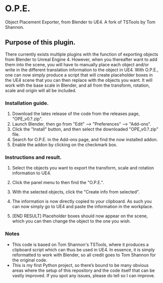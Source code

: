 # O.P.E.
Object Placement Exporter, from Blender to UE4. A fork of TSTools by Tom Shannon.

## Purpose of this plugin.
There currently exists multiple plugins with the function of exporting objects from Blender to Unreal Engine 4. However, when you thereafter want to add them into the scene, you will have to manually place each object and/or write in the different translation information to the object in UE4. With O.P.E., one can now simply produce a script that will create placeholder boxes in the UE4 scene that you can then replace with the objects you want. It will work with the base scale in Blender, and all from the transform, rotation, scale and origin will all be included.

### Installation guide.
1) Download the lates release of the code from the releases page, "OPE_v0.?.zip".
2) Launch Blender, then go from "Edit" ––> "Preferences" ––> "Add-ons".
3) Click the "Install" button, and then select the downloaded "OPE_v0.?.zip" file.
4) Search for O.P.E. in the Add-ons page, and find the now installed addon.
5) Enable the addon by clicking on the checkmark box.

### Instructions and result.
1) Select the objects you want to export the transform, scale and rotation information to UE4.
2) Click the panel menu to then find the "O.P.E.".
3) With the selected objects, click the "Create info from selected".
4) The information is now directly copied to your clipboard. As such you can now simply go to UE4 and paste the information in the workplace.

5) [END RESULT] Placeholder boxes should now appear on the scene, which you can then change the object to the one you wish.

### Notes
- This code is based on Tom Shannon's TSTools, where it produces a clipboard script which can thus be used in UE4. In essence, it is simply reformatted to work with Blender, so all credit goes to Tom Shannon for the original code.
- This is my first Python project, so there’s bound to be many obvious areas where the setup of this repository and the code itself that can be vastly improved. If you spot any issues, please do tell so I can improve.
